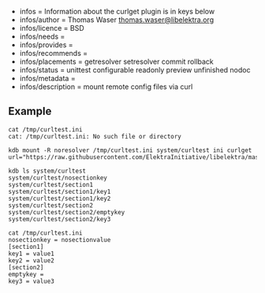 - infos = Information about the curlget plugin is in keys below
- infos/author = Thomas Waser <thomas.waser@libelektra.org>
- infos/licence = BSD
- infos/needs =
- infos/provides =
- infos/recommends =
- infos/placements = getresolver setresolver commit rollback
- infos/status = unittest configurable readonly preview unfinished nodoc
- infos/metadata =
- infos/description = mount remote config files via curl

## Example ##

    cat /tmp/curltest.ini
    cat: /tmp/curltest.ini: No such file or directory

    kdb mount -R noresolver /tmp/curltest.ini system/curltest ini curlget url="https://raw.githubusercontent.com/ElektraInitiative/libelektra/master/src/plugins/ini/ini/plainini"

    kdb ls system/curltest
    system/curltest/nosectionkey
    system/curltest/section1
    system/curltest/section1/key1
    system/curltest/section1/key2
    system/curltest/section2
    system/curltest/section2/emptykey
    system/curltest/section2/key3

    cat /tmp/curltest.ini
    nosectionkey = nosectionvalue
    [section1]
    key1 = value1
    key2 = value2
    [section2]
    emptykey =
    key3 = value3

